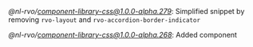 *@nl-rvo/component-library-css@1.0.0-alpha.279*:
Simplified snippet by removing `rvo-layout` and `rvo-accordion-border-indicator`

*@nl-rvo/component-library-css@1.0.0-alpha.268*:
Added component
